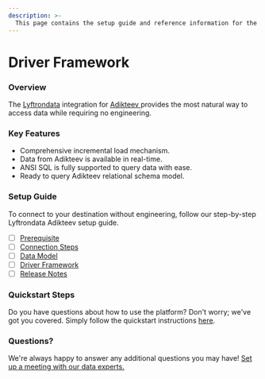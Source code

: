 ```yaml
---
description: >-
  This page contains the setup guide and reference information for the Adikteev source connector.
---
```


# Driver Framework

### Overview

The [Lyftrondata](https://www.lyftrondata.com/) integration for [Adikteev](https://www.lyftrondata.com/integration/adikteev/)[ ](https://www.lyftrondata.com/integration/adikteev/)provides the most natural way to access data while requiring no engineering.

### Key Features

* Comprehensive incremental load mechanism.
* Data from Adikteev is available in real-time.&#x20;
* ANSI SQL is fully supported to query data with ease.
* Ready to query Adikteev relational schema model.

### Setup Guide

To connect to your destination without engineering, follow our step-by-step Lyftrondata Adikteev setup guide.

* [ ] [Prerequisite](../../marketing-analytics/adikteev/prerequisite.md)
* [ ] [Connection Steps](../../marketing-analytics/adikteev/connection-steps.md)
* [ ] [Data Model](../../marketing-analytics/adikteev/data-model/)
* [ ] [Driver Framework](../../marketing-analytics/adikteev/driver-framework/)
* [ ] [Release Notes](../../marketing-analytics/adikteev/release-notes.md)

### Quickstart Steps

Do you have questions about how to use the platform? Don't worry; we've got you covered. Simply follow the quickstart instructions [here](../../../quickstart-steps.md).

### Questions? <a href="#questions" id="questions"></a>

We're always happy to answer any additional questions you may have! [Set up a meeting with our data experts.](https://www.lyftrondata.com/book-a-meeting/)


